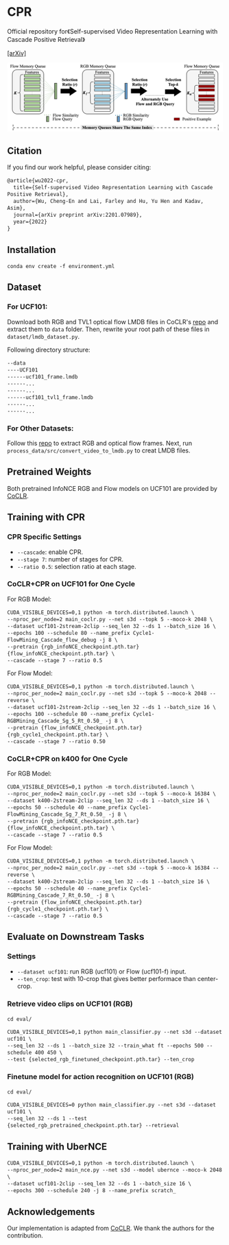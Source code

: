 # CPR

Official repository for《Self-supervised Video Representation Learning with Cascade Positive Retrieval》

[[arXiv]](https://arxiv.org/abs/2201.07989)

![arch](asset/framework_diagram.png)

## Citation
If you find our work helpful, please consider citing:
``` 
@article{wu2022-cpr,
  title={Self-supervised Video Representation Learning with Cascade Positive Retrieval},
  author={Wu, Cheng-En and Lai, Farley and Hu, Yu Hen and Kadav, Asim},
  journal={arXiv preprint arXiv:2201.07989},
  year={2022}
}
```
## Installation
```
conda env create -f environment.yml
```

## Dataset

### For UCF101:

 Download both RGB and TVL1 optical flow LMDB files in CoCLR's [repo](https://github.com/feichtenhofer/twostreamfusion) and extract them to `data` folder.
 Then, rewrite your root path of these files in `dataset/lmdb_dataset.py`.

Following directory structure:
```
--data
----UCF101
------ucf101_frame.lmdb
------...
------...
------ucf101_tvl1_frame.lmdb
------...
------...
```

### For Other Datasets:

Follow this
[repo](https://github.com/TengdaHan/MemDPC/tree/master/process_data) to extract RGB and optical flow frames.
Next, run `process_data/src/convert_video_to_lmdb.py` to creat LMDB files.

## Pretrained Weights
Both pretrained InfoNCE RGB and Flow models on UCF101 are provided by [CoCLR](https://github.com/TengdaHan/CoCLR/blob/main/README.md#pretrained-weights).

## Training with CPR
### CPR Specific Settings
* `--cascade`: enable CPR.
* `--stage 7`: number of stages for CPR.
* `--ratio 0.5`: selection ratio at each stage.
### CoCLR+CPR on UCF101 for One Cycle
For RGB Model:
```
CUDA_VISIBLE_DEVICES=0,1 python -m torch.distributed.launch \
--nproc_per_node=2 main_coclr.py --net s3d --topk 5 --moco-k 2048 \
--dataset ucf101-2stream-2clip --seq_len 32 --ds 1 --batch_size 16 \
--epochs 100 --schedule 80 --name_prefix Cycle1-FlowMining_Cascade_flow_debug -j 8 \
--pretrain {rgb_infoNCE_checkpoint.pth.tar} {flow_infoNCE_checkpoint.pth.tar} \
--cascade --stage 7 --ratio 0.5
```

For Flow Model:
```
CUDA_VISIBLE_DEVICES=0,1 python -m torch.distributed.launch \
--nproc_per_node=2 main_coclr.py --net s3d --topk 5 --moco-k 2048 --reverse \
--dataset ucf101-2stream-2clip --seq_len 32 --ds 1 --batch_size 16 \
--epochs 100 --schedule 80 --name_prefix Cycle1-RGBMining_Cascade_Sg_5_Rt_0.50_ -j 8 \
--pretrain {flow_infoNCE_checkpoint.pth.tar} {rgb_cycle1_checkpoint.pth.tar} \
--cascade --stage 7 --ratio 0.50
```

### CoCLR+CPR on k400 for One Cycle

For RGB Model:
```
CUDA_VISIBLE_DEVICES=0,1 python -m torch.distributed.launch \
--nproc_per_node=2 main_coclr.py --net s3d --topk 5 --moco-k 16384 \
--dataset k400-2stream-2clip --seq_len 32 --ds 1 --batch_size 16 \
--epochs 50 --schedule 40 --name_prefix Cycle1-FlowMining_Cascade_Sg_7_Rt_0.50_ -j 8 \
--pretrain {rgb_infoNCE_checkpoint.pth.tar} {flow_infoNCE_checkpoint.pth.tar} \
--cascade --stage 7 --ratio 0.5

```

For Flow Model:
```
CUDA_VISIBLE_DEVICES=0,1 python -m torch.distributed.launch \
--nproc_per_node=2 main_coclr.py --net s3d --topk 5 --moco-k 16384 --reverse \
--dataset k400-2stream-2clip --seq_len 32 --ds 1 --batch_size 16 \
--epochs 50 --schedule 40 --name_prefix Cycle1-RGBMining_Cascade_7_Rt_0.50_ -j 8 \
--pretrain {flow_infoNCE_checkpoint.pth.tar} {rgb_cycle1_checkpoint.pth.tar} \
--cascade --stage 7 --ratio 0.5
```

## Evaluate on Downstream Tasks
### Settings
* `--dataset ucf101`: run RGB (ucf101) or Flow (ucf101-f) input.
* `--ten_crop`: test with 10-crop that gives better performace than center-crop.

### Retrieve video clips on UCF101 (RGB)
`cd eval/`

```
CUDA_VISIBLE_DEVICES=0,1 python main_classifier.py --net s3d --dataset ucf101 \
--seq_len 32 --ds 1 --batch_size 32 --train_what ft --epochs 500 --schedule 400 450 \
--test {selected_rgb_finetuned_checkpoint.pth.tar} --ten_crop
```

### Finetune model for action recognition on UCF101 (RGB)
`cd eval/`

```
CUDA_VISIBLE_DEVICES=0 python main_classifier.py --net s3d --dataset ucf101 \
--seq_len 32 --ds 1 --test {selected_rgb_pretrained_checkpoint.pth.tar} --retrieval
```

## Training with UberNCE

```
CUDA_VISIBLE_DEVICES=0,1 python -m torch.distributed.launch \
--nproc_per_node=2 main_nce.py --net s3d --model ubernce --moco-k 2048 \
--dataset ucf101-2clip --seq_len 32 --ds 1 --batch_size 16 \
--epochs 300 --schedule 240 -j 8 --name_prefix scratch_
```


## Acknowledgements
Our implementation is adapted from [CoCLR](https://github.com/BestJuly/IIC). We thank the authors for the contribution.
